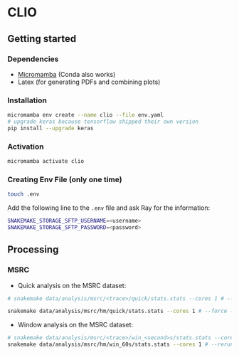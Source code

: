 # CLIO

## Getting started

### Dependencies

- [Micromamba](https://mamba.readthedocs.io/en/latest/installation/micromamba-installation.html) (Conda also works)
- Latex (for generating PDFs and combining plots)

### Installation

```bash
micromamba env create --name clio --file env.yaml
# upgrade keras because tensorflow shipped their own version
pip install --upgrade keras
```

### Activation

```bash
micromamba activate clio
```

### Creating Env File (only one time)

```bash
touch .env
```

Add the following line to the `.env` file and ask Ray for the information:

```bash
SNAKEMAKE_STORAGE_SFTP_USERNAME=<username>
SNAKEMAKE_STORAGE_SFTP_PASSWORD=<password>
```

## Processing

### MSRC

- Quick analysis on the MSRC dataset:

```bash
# snakemake data/analysis/msrc/<trace>/quick/stats.stats --cores 1 # --force --rerun-incomplete

snakemake data/analysis/msrc/hm/quick/stats.stats --cores 1 # --force --rerun-incomplete
```

- Window analysis on the MSRC dataset:

```bash
# snakemake data/analysis/msrc/<trace>/win_<second>s/stats.stats --cores 1 # --rerun-incomplete --force
snakemake data/analysis/msrc/hm/win_60s/stats.stats --cores 1 # --rerun-incomplete --force
```
